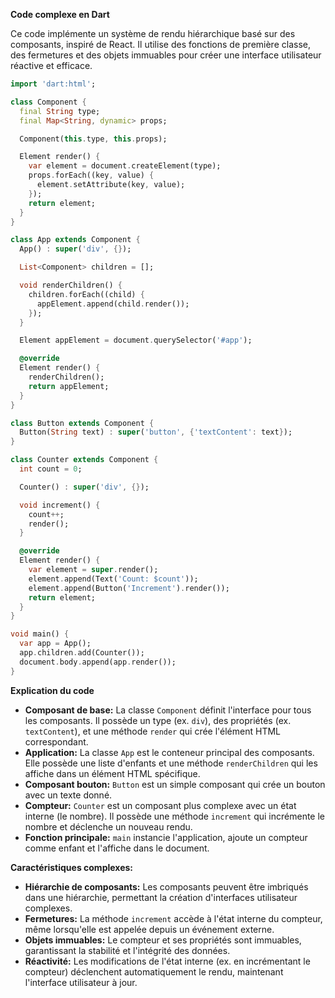 **Code complexe en Dart**

Ce code implémente un système de rendu hiérarchique basé sur des composants, inspiré de React. Il utilise des fonctions de première classe, des fermetures et des objets immuables pour créer une interface utilisateur réactive et efficace.

```dart
import 'dart:html';

class Component {
  final String type;
  final Map<String, dynamic> props;

  Component(this.type, this.props);

  Element render() {
    var element = document.createElement(type);
    props.forEach((key, value) {
      element.setAttribute(key, value);
    });
    return element;
  }
}

class App extends Component {
  App() : super('div', {});

  List<Component> children = [];

  void renderChildren() {
    children.forEach((child) {
      appElement.append(child.render());
    });
  }

  Element appElement = document.querySelector('#app');

  @override
  Element render() {
    renderChildren();
    return appElement;
  }
}

class Button extends Component {
  Button(String text) : super('button', {'textContent': text});
}

class Counter extends Component {
  int count = 0;

  Counter() : super('div', {});

  void increment() {
    count++;
    render();
  }

  @override
  Element render() {
    var element = super.render();
    element.append(Text('Count: $count'));
    element.append(Button('Increment').render());
    return element;
  }
}

void main() {
  var app = App();
  app.children.add(Counter());
  document.body.append(app.render());
}
```

**Explication du code**

* **Composant de base:** La classe `Component` définit l'interface pour tous les composants. Il possède un type (ex. `div`), des propriétés (ex. `textContent`), et une méthode `render` qui crée l'élément HTML correspondant.
* **Application:** La classe `App` est le conteneur principal des composants. Elle possède une liste d'enfants et une méthode `renderChildren` qui les affiche dans un élément HTML spécifique.
* **Composant bouton:** `Button` est un simple composant qui crée un bouton avec un texte donné.
* **Compteur:** `Counter` est un composant plus complexe avec un état interne (le nombre). Il possède une méthode `increment` qui incrémente le nombre et déclenche un nouveau rendu.
* **Fonction principale:** `main` instancie l'application, ajoute un compteur comme enfant et l'affiche dans le document.

**Caractéristiques complexes:**

* **Hiérarchie de composants:** Les composants peuvent être imbriqués dans une hiérarchie, permettant la création d'interfaces utilisateur complexes.
* **Fermetures:** La méthode `increment` accède à l'état interne du compteur, même lorsqu'elle est appelée depuis un événement externe.
* **Objets immuables:** Le compteur et ses propriétés sont immuables, garantissant la stabilité et l'intégrité des données.
* **Réactivité:** Les modifications de l'état interne (ex. en incrémentant le compteur) déclenchent automatiquement le rendu, maintenant l'interface utilisateur à jour.